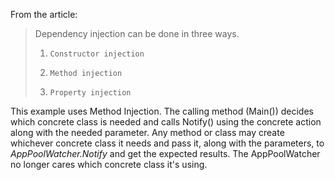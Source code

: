 From the article:

>    Dependency injection can be done in three ways.
>
>   1.     Constructor injection
>   2.     Method injection
>   3.     Property injection

This example uses Method Injection. The calling method (Main()) decides which concrete class is needed and calls Notify() using the concrete action along with the needed parameter.  Any method or class may create whichever concrete class it needs and pass it, along with the parameters, to *AppPoolWatcher.Notify* and get the expected results.  The AppPoolWatcher no longer cares which concrete class it's using.

